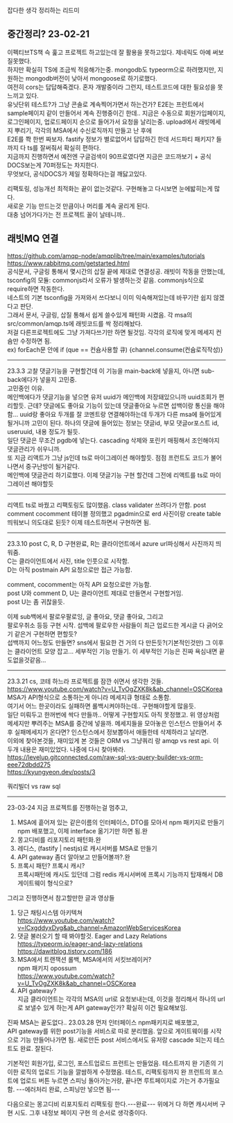 잡다한 생각 정리하는 리드미

## 중간정리? 23-02-21

이펙티브TS책 슥 훑고 프로젝트 하고있는데 잘 활용을 못하고있다. 제네릭도 아예 써보질못했다.  
하지만 확실히 TS에 조금씩 적응해가는중.
mongodb도 typeorm으로 하려했지만, 지원하는 mongodb버전이 낮아서 mongoose로 하기로했다.  
여전히 cors는 답답해죽겠다.
혼자 개발중이라 그런지, 테스트코드에 대한 필요성을 못느끼고 있다.  
유닛단위 테스트?가 그냥 콘솔로 계속찍어가면서 하는건가?
E2E는 프런트에서 sample페이지 같이 만들어서 계속 진행중이긴 한데..
지금은 수동으로 회원가입페이지, 로그인페이지, 업로드페이지 순으로 들어가서 요청을 날리는중.
upload에서 래빗메세지 뿌리기, 각각의 MSA에서 수신로직까지 만들고 난 후에  
E2E를 쫙 한번 짜보자.
fastify 정보가 별로없어서 답답하긴 한데 서드파티 패키지? 들까지 다 ts를 잘써줘서 확실히 편하다.  
지금까지 진행하면서 예전엔 구글검색이 90프로였다면 지금은 코드까보기 + 공식DOCS보는게 70퍼정도는 차지한다.  
무엇보다, 공식DOCS가 제일 정확하다는걸 깨닳고있다.

리팩토링, 성능개선 최적화는 끝이 없는것같다. 구현해놓고 다시보면 눈에밟히는게 많다.  
새로운 기능 만드는것 만큼이나 머리를 계속 굴리게 된다.  
대충 넘어가다가는 전 프로젝트 꼴이 날테니까..

## 래빗MQ 연결

https://github.com/amqp-node/amqplib/tree/main/examples/tutorials  
https://www.rabbitmq.com/getstarted.html  
공식문서, 구글링 통해서 몇시간의 삽질 끝에 제대로 연결성공. 래빗이 작동을 안했는데,  
tsconfig의 모듈: commonjs라서 오류가 발생하는것 같음. commonjs식으로 require하면 작동한다.  
네스트의 기본 tsconfig을 가져와서 쓰다보니 이미 익숙해져있는데 바꾸기란 쉽지 않겠다고 판단.  
그래서 문서, 구글링, 삽질 통해서 쉽게 쓸수있게 패턴화 시켰음.
각 msa의 src/common/amqp.ts에 래빗코드를 싹 정리해놨다.  
저걸 다른프로젝트에도 그냥 가져다쓰기만 하면 될것임.
각각의 로직에 맞게 메세지 컨슘만 수정하면 됨.  
ex) forEach문 안에 if (que == 컨슘사용할 큐) {channel.consume(컨슘로직작성)}

---

23.3.3 고찰
댓글기능을 구현할건데 이 기능을 main-back에 넣을지, 아니면 sub-back에다가 넣을지 고민중.  
고민중인 이유.  
메인백에다가 댓글기능을 넣으면 유저 uuid가 메인백에 저장돼있으니까 uuid조회가 편리할듯.
근데? 댓글에도 좋아요 기능이 있는데 댓글좋아요 누르면 섭백이랑 통신을 해야함... uuid랑 좋아요 두개를 잘 코멘트랑 연결해야하는데 두개가 다른 msa에 들어있게 될거니까 고민이 된다.
하나의 댓글에 들어있는 정보는 댓글id, 부모 댓글or포스트 id, useruuid, 내용 정도가 될듯.  
일단 댓글은 무조건 pgdb에 넣는다. cascading 삭제와 포린키 매핑해서 조인해야지 댓글관리가 쉬우니까.  
또 지금 리액트가 그냥 js인데 ts로 마이그레이션 해야할듯. 점점 프런트도 코드가 불어나면서 중구난방이 될거같다.  
메인백에 댓글관리 하기로했다. 이제 댓글기능 구현 할건데 그전에 리액트를 ts로 마이그레이션 해야할듯

---

리액트 ts로 바꿨고 리팩토링도 많이했음.
class validater 쓰려다가 안함.
post comment cocomment 테이블 정의했고 pgadmin으로 erd 사진이랑 create table 띄워보니 의도대로 된듯?
이제 테스트하면서 구현하면 됨.

---

23.3.10
post C, R, D 구현완료, R는 클라이언트에서 azure url파싱해서 사진까지 띄워줌.  
C는 클라이언트에서 사진, title 인풋으로 시작함.  
D는 아직 postmain API 요청으로만 접근 가능함.

comment, cocomment는 아직 API 요청으로만 가능함.  
post U와 comment D, U는 클라이언트 제대로 만들면서 구현할거임.  
post U는 좀 귀찮을듯.

이제 sub백에서 팔로우팔로잉, 글 좋아요, 댓글 좋아요, 그리고  
팔로우취소 등등 구현 시작.
섭백에 팔로우한 사람들이 최근 업로드한 게시글 다 긁어오기 같은거 구현하면 편할듯?  
섭백까지 어느정도 만들면? sns에서 필요한 건 거의 다 만든듯?(기본적인것만)
그 이후는 클라이언트 모양 잡고... 세부적인 기능 만들기.
이 세부적인 기능은 진짜 욕심내면 끝도없을것같음...

---

23.3.21
cs, 코테 하느라 프로젝트를 잠깐 쉬면서 생각한 것들.  
https://www.youtube.com/watch?v=U_TvOgZXK8k&ab_channel=OSCKorea  
MSA가 API형식으로 소통하는게 아니라 메세지큐 형태로 소통함.  
여기서 어느 한곳이라도 실패하면 롤백시켜야하는데.. 구현해야할게 많을듯.  
일단 미뤄두고 한꺼번에 싹다 만들까.. 어떻게 구현할지도 아직 못정했고.
위 영상처럼 메세지만 뿌려주는 MSA를 중간에 넣을까.
메세지들을 모아놓은 인스턴스 만들어서 추후 실패메세지가 온다면?
인스턴스에서 정보뽑아서 애들한테 삭제하라고 날리면.  
이외에 찾아본것들, 재미있게 본 것들은
ORM vs 그냥쿼리 랑 amqp vs rest api. 이 두개 내용은 재미있었다.
나중에 다시 찾아봐라.
https://levelup.gitconnected.com/raw-sql-vs-query-builder-vs-orm-eee72dbdd275  
https://kyungyeon.dev/posts/3

쿼리빌더 vs raw sql

---

23-03-24
지금 프로젝트를 진행하는걸 멈추고,

1. MSA에 흩어져 있는 같은이름의 인터페이스, DTO를 모아서 npm 패키지로 만들기  
   npm 배포했고, 이제 interface 옮기기만 하면 됨.완
2. 몽고디비를 리포지토리 패턴화.완
3. 레디스, (fastify | nestjs)로 캐시서버를 MSA로 만들기
4. API gateway 좀더 알아보고 만들어볼까?.완
5. 프록시 패턴? 프록시 캐시?  
   프록시패턴에 캐시도 있던데 그럼 redis 캐시서버에 프록시 기능까지 탑재해서 DB 게이트웨이 형식으로?

그리고 진행하면서 참고할만한 글과 영상들

1. 당근 채팅시스템 아키텍쳐  
   https://www.youtube.com/watch?v=lCxgddyxDyg&ab_channel=AmazonWebServicesKorea
2. 댓글 불러오기 할 때 봐야할것. Eager and Lazy Relations  
   https://typeorm.io/eager-and-lazy-relations  
   https://dawitblog.tistory.com/186
3. MSA에서 트랜잭션 롤백, MSA에서의 서킷브레이커?  
   npm 패키지 opossum  
   https://www.youtube.com/watch?v=U_TvOgZXK8k&ab_channel=OSCKorea
4. API gateway?  
   지금 클라이언트는 각각의 MSA의 url로 요청보내는데,
   이것을 정리해서 하나의 url로 보낼수 있게 하는게 API gateway인가?
   확실히 이건 필요해보임.

진짜 MSA는 끝도없다..
23.03.28
먼저 인터페이스 npm패키지로 배포했고,  
API gateway를 위한 post기능을 서비스로 따로 분리했음. 앞으로 게이트웨이를 시작으로 기능 만들어나가면 됨.
새로만든 post 서비스에서도 유저랑 cascade 되는지 테스트도 완료. 잘된다.

기본적인 회원가입, 로그인, 포스트업로드 프런트는 만들었음. 테스트까지 완
기존의 기이한 로직의 업로드 기능을 깔쌈하게 수정했음. 테스트, 리팩토링까지 완
프런트의 포스트에 업로드 버튼 누르면 스피닝 돌아가는거랑, 끝나면 루트페이지로 가는거 추가필요함. ---에러처리 완료, 스피닝만 넣으면 됨---

다음으로는 몽고디비 리포지토리 리팩토링 한다.---완료---
위에거 다 하면 캐시서버 구현 시도. 그후 내정보 페이지 구현 의 순서로 생각중이다.
